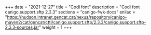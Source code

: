 +++
date        = "2021-12-27"
title       = "Codi font"
description = "Codi font canigo.support.sftp 2.3.3"
sections    = "canigo-fwk-docs"
enllac		= "https://hudson.intranet.gencat.cat/nexus/repository/canigo-maven2/cat/gencat/ctti/canigo.support.sftp/2.3.3/canigo.support.sftp-2.3.3-sources.jar"
weight		= 1
+++
